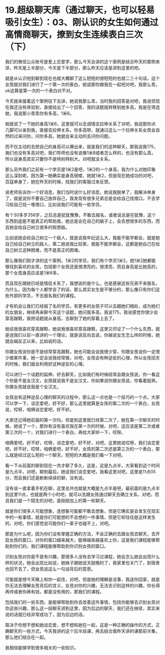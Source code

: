 # 19.超级聊天库（通过聊天，也可以轻易吸引女生）：03、刚认识的女生如何通过高情商聊天，撩到女生连续表白三次（下）

我们的微信公众账号是爱上恋爱学，那么今天会讲的这个案例是结合昨天的案例来讲，昨天是上半部分，今天是下半部分，那么昨天应该是讲到这里的吧。

就是从认识他到聊到现在也就大概聊了这么短短的很短短的也就二三十句话，这个女孩就对我们进行了一个第一次的表白，她说那你跟我在一起吧对吧，我那么乖，ok这算是第一次的一个表白对不对。

今天就来接着这个案例往下去讲，她说我那么乖，当时我的回答是对吧，我说但现在我还没有体验到，直接给出了一个回答，我的话题就转移到她多高，我是在筛选她，我说那小乖乖你有多高，1米6。

她就说了一下她的身高1米6，这里就可以去调情去拉伸关系了对吧，我说那你点几脚可以亲到我，直接去拉伸关系，你多高呀，就通过这么一个拉伸关系女孩会自然的过来问你，问你多高，她就会来主动的去问你问题。

而不仅主动的去把自己的身高可以爆出来，就是我们的这种聊天，那我说我175，我们也没有多高对吧，我们导师也没有说像1米8或者怎么样的，也没有那么高，所以说身高其实只要你不是特别特别大，对吧就没关系。

那么另外我们之前有一个学员是1米2是吧，1米2的一个身高，我为什么对她印象这么深刻呢，因为第一她确实是身高很矮，她就1米2，但是现在她成功的对吧，百寇单身了，她在昨天的时候，找我们的客服过来反馈。

说老师告诉你一个好消息，我们当时说什么好消息，她说我脱单了，我解决单身了，就是说你不要自己放弃自己，我发现有很多兄弟总是会给自己找借口，不去学习给自己找一堆借口，比如说我们可能有一些学员。

有个30多岁356岁，之后总是犹犹豫豫，不敢去报名，或者说总是在犹豫，这个东西到底能不能真正的帮助我，她总是会在自己的脑子上，会去想很多的东西，而且她会给自己树立很多的假想敌。

比如说她会给自己树立一个敌人，就是说我年纪这么大，我能不能学都会，就是她自己给自己树立的敌人，第二她说我比较笨，我能不能学都会，这都是她自己在给自己树立这种困难，而不是真正的困难。

那么像我们刚才讲的这个案例，1米2的学员，我们有个学员1米2，她1米2她都能够找到喜欢的女孩，包括那个女孩还是很漂亮的，很漂亮，而且身高是比她高的，那个女孩身高应该是1米6多。

而且现在跟她已经是情侣关系了，我想说的是什么，也是感谢这些兄弟不来报名，为什么，因为每个人都学会了的话，那么其实女生是不够分的，那么像只有你们这些外部的学员，不去报名我们的课程。

才有机会让我们已经报了名的学员，有更多的女孩子可以去跟她们相处，成为她们的女朋友，继续再来聊今天这个话题，她问我多高，我说175，我说感觉你很少会穿高跟鞋，我把话题就从身高，去聊到了她的穿着上去了。

她说我很喜欢穿高跟鞋，她说我很喜欢穿高跟鞋，这里又印证了一个什么东西，就是说我们以前一直讲的一个理论，就是说反向去说，你越说女生怎么样的时候，她就会越反正以来，比如说的话。

你跟女孩说你是不是经常穿高跟鞋，她也可能会说我很少穿，你跟女孩说你一定很少做某件事，她一定会说我经常做，对吧，女孩会有种逆反的心理，所以女孩招天的时候，我们就会利用好这种逆反的心理。

可以进行一个话题的延伸，好去聊天，比如我们有时候经常会跟女孩说，你一看这个你是不是女汉文，女孩就说我不是女汉文，你如果说你跟女孩说，你看着挺熟，你跟女孩就说我是个女汉文。

女孩会有这种逆反心理的聊天的过程中，那么这一点也是一个技巧的一个点，大家可以学一下，谈恋爱吧，好不好，那么这里就算是女孩的第二次的一个表白，女孩说，哎呀，咱俩谈恋爱吧，好不好。

大家还记得她前面的第一次吗，但是到这里就已经第二次了，她在第一次聊天的时候，她说了一个，那你有没有喜欢我在第一次的时候，对吧，这应该是第二次或者第三次的一个，对我们进行一个表白，再给大家听一下，哎呀。

咱俩爱吧，好不好，哎呀，谈恋爱吧，好不好，对吧，这里她说哎呀，我们谈恋爱吧，好不好，哎呀，咱俩爱吧，好不好，女孩的第二次还是第三次的一个表白，那么就是经过这么短的一个聊天，短短的大概是我们看一下对吧。

看一下从前面的聊到现在一共才聊了多久，这是，这是九点半，大家看到这个时间是九点半，对吧，聊到最后，她说我们谈恋爱吧，我看这里对吧，这里是11点05分，而且我们还是断断续续的聊，没有说。

没有说一直拿着手机在聊，这里总共也就是大概是九点半是吧，最前面的是九点半到这里11点，也就是两个小时吧，就可以去跟女孩通过聊天去确立关系，对吧，而且我们是一个陌生的对吧，是刚刚加上的第一轮聊天。

就是你们很多人可能想象，连想象可能都不敢去想象，但是它确实是会发生在现实中的一些事情，就是你们可能想的不会想的一件事情，但是它却往往是这样发生的，对吧，你们感觉说可能你们一辈子也碰不上，对吧。

那是为什么呢，因为你们没有掌握正确的方法，不会正确的去跟女孩去聊天，去开启女孩的窗口，对你的窗口越来越大，能够越来越喜欢上你，这是我们课程能够帮助到你们的，我们课程能够帮助到你识别女孩的窗口。

识别女孩对你是不是有兴趣，那很多人没有去学习过课程，她会怎么她会出现什么样的状况，她会出现比如说，她妹子跟她说天挺晚的了，我家里也关门了，到宿舍也回不去了，但女孩说这么一句话背后的意思。

可能就是想今天晚上和你一起住，对吧，但是她的理解是没事，我送你回家，就是你无法去理解女孩背后的含义，女孩对你的兴趣，无法去识别这样的兴趣，你长得再帅或者你再有钱，都是没有用的，那我们的课程。

包括我们的一些东西，是能够帮助到你去改善这件事情，包括你能够去识别女孩对你这些兴趣，那么这一段聊天讲到这里，因为后边的聊天，我们还在继续，其实来说的话就已经非常成功了，因为后边的话。

取决于你想不想和她谈恋爱，想不想和她在一起，这是一种正确的操作的方式，正确聊天的一些方式，今天我讲的这个后半段课，再去结合我昨天讲的课那前半集，那么他们结合在一起。

我相信能够学到很多相关的一些知识。